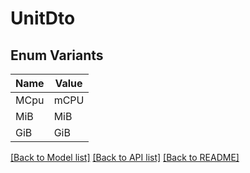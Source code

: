 # UnitDto

## Enum Variants

| Name | Value |
|---- | -----|
| MCpu | mCPU |
| MiB | MiB |
| GiB | GiB |


[[Back to Model list]](../README.md#documentation-for-models) [[Back to API list]](../README.md#documentation-for-api-endpoints) [[Back to README]](../README.md)


